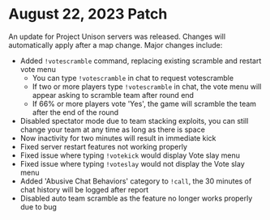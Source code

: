 # August 22, 2023 Patch
An update for Project Unison servers was released. Changes will automatically apply after a map change. Major changes include:

* Added `!votescramble` command, replacing existing scramble and restart vote menu
    * You can type `!votescramble` in chat to request votescramble
    * If two or more players type `!votescramble` in chat, the vote menu will appear asking to scramble team after round end
    * If 66% or more players vote 'Yes', the game will scramble the team after the end of the round
* Disabled spectator mode due to team stacking exploits, you can still change your team at any time as long as there is space
* Now inactivity for two minutes will result in immediate kick
* Fixed server restart features not working properly
* Fixed issue where typing `!votekick` would display Vote slay menu
* Fixed issue where typing `!voteslay` would not display the Vote slay menu
* Added 'Abusive Chat Behaviors' category to `!call`, the 30 minutes of chat history will be logged after report
* Disabled auto team scramble as the feature no longer works properly due to bug

